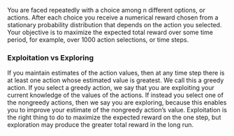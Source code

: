 
You are faced repeatedly with a choice among n different options, or actions. After each choice you receive a numerical reward chosen from a stationary probability distribution that depends on the action you selected. Your objective is to maximize the expected total reward over some time period, for example, over 1000 action selections, or time steps.

### Exploitation vs Exploring
If you maintain estimates of the action values, then at any time step there is at least one action whose estimated value is greatest. We call this a greedy action. If you select a greedy action, we say that you are exploiting your current knowledge of the values of the actions. If instead you select one of the nongreedy actions, then we say you are exploring, because this enables you to improve your estimate of the nongreedy action’s value. Exploitation is the right thing to do to maximize the expected reward on the one step, but exploration may produce the greater total reward in the long run.

